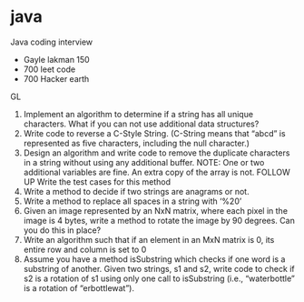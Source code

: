 # java
Java coding interview
* Gayle lakman 150 
* 700 leet code
* 700 Hacker earth


GL
1. Implement an algorithm to determine if a string has all unique characters. What if
   you can not use additional data structures?
2. Write code to reverse a C-Style String. (C-String means that “abcd” is represented as
   five characters, including the null character.)
3. Design an algorithm and write code to remove the duplicate characters in a string
   without using any additional buffer. NOTE: One or two additional variables are fine.
   An extra copy of the array is not.
   FOLLOW UP
   Write the test cases for this method
4. Write a method to decide if two strings are anagrams or not.
5. Write a method to replace all spaces in a string with ‘%20’
6. Given an image represented by an NxN matrix, where each pixel in the image is 4
   bytes, write a method to rotate the image by 90 degrees. Can you do this in place?
7. Write an algorithm such that if an element in an MxN matrix is 0, its entire row and
   column is set to 0
8. Assume you have a method isSubstring which checks if one word is a substring of
   another. Given two strings, s1 and s2, write code to check if s2 is a rotation of s1 using
   only one call to isSubstring (i.e., “waterbottle” is a rotation of “erbottlewat”).
